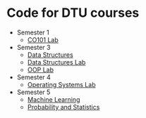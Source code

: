 # Code for DTU courses

- Semester 1
  - [CO101 Lab](https://github.com/shivamaggarwal513/Delhi-Technological-University/tree/main/Semester%201/CO101%20Lab)
- Semester 3
  - [Data Structures](https://github.com/shivamaggarwal513/Delhi-Technological-University/tree/main/Semester%203/Data%20Structures)
  - [Data Structures Lab](https://github.com/shivamaggarwal513/Delhi-Technological-University/tree/main/Semester%203/Data%20Structures%20Lab)
  - [OOP Lab](https://github.com/shivamaggarwal513/Delhi-Technological-University/tree/main/Semester%203/OOP%20Lab)
- Semester 4
  - [Operating Systems Lab](https://github.com/shivamaggarwal513/Delhi-Technological-University/tree/main/Semester%204/Operating%20Systems%20Lab)
- Semester 5
  - [Machine Learning](https://github.com/shivamaggarwal513/Delhi-Technological-University/tree/main/Semester%205/Machine%20Learning)
  - [Probability and Statistics](https://github.com/shivamaggarwal513/Delhi-Technological-University/tree/main/Semester%205/Probability%20and%20Statistics)
